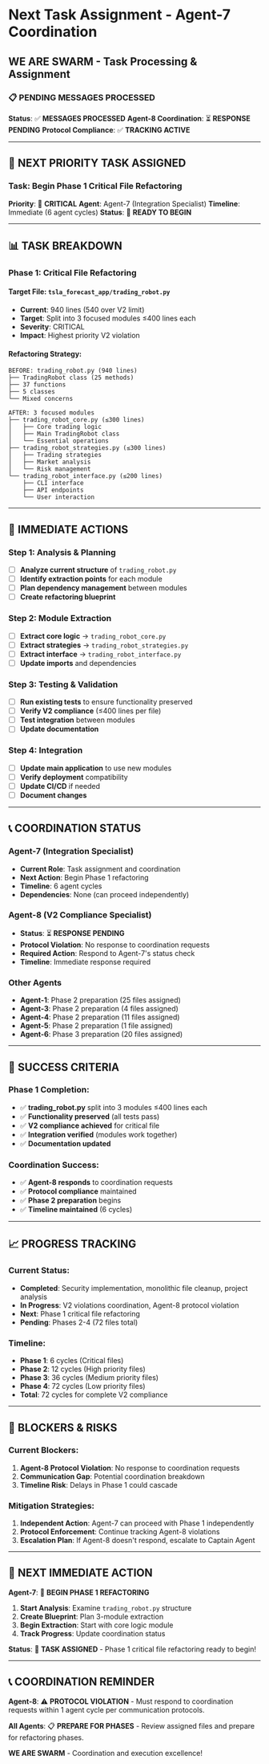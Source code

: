 # Next Task Assignment - Agent-7 Coordination
## WE ARE SWARM - Task Processing & Assignment

### 📋 **PENDING MESSAGES PROCESSED**

**Status**: ✅ **MESSAGES PROCESSED**
**Agent-8 Coordination**: ⏳ **RESPONSE PENDING**
**Protocol Compliance**: ✅ **TRACKING ACTIVE**

---

## 🎯 **NEXT PRIORITY TASK ASSIGNED**

### **Task**: Begin Phase 1 Critical File Refactoring
**Priority**: 🔴 **CRITICAL**
**Agent**: Agent-7 (Integration Specialist)
**Timeline**: Immediate (6 agent cycles)
**Status**: 🚀 **READY TO BEGIN**

---

## 📊 **TASK BREAKDOWN**

### **Phase 1: Critical File Refactoring**

#### **Target File**: `tsla_forecast_app/trading_robot.py`
- **Current**: 940 lines (540 over V2 limit)
- **Target**: Split into 3 focused modules ≤400 lines each
- **Severity**: CRITICAL
- **Impact**: Highest priority V2 violation

#### **Refactoring Strategy**:
```
BEFORE: trading_robot.py (940 lines)
├── TradingRobot class (25 methods)
├── 37 functions
├── 5 classes
└── Mixed concerns

AFTER: 3 focused modules
├── trading_robot_core.py (≤300 lines)
│   ├── Core trading logic
│   ├── Main TradingRobot class
│   └── Essential operations
├── trading_robot_strategies.py (≤300 lines)
│   ├── Trading strategies
│   ├── Market analysis
│   └── Risk management
└── trading_robot_interface.py (≤200 lines)
    ├── CLI interface
    ├── API endpoints
    └── User interaction
```

---

## 🚀 **IMMEDIATE ACTIONS**

### **Step 1: Analysis & Planning**
- [ ] **Analyze current structure** of `trading_robot.py`
- [ ] **Identify extraction points** for each module
- [ ] **Plan dependency management** between modules
- [ ] **Create refactoring blueprint**

### **Step 2: Module Extraction**
- [ ] **Extract core logic** → `trading_robot_core.py`
- [ ] **Extract strategies** → `trading_robot_strategies.py`
- [ ] **Extract interface** → `trading_robot_interface.py`
- [ ] **Update imports** and dependencies

### **Step 3: Testing & Validation**
- [ ] **Run existing tests** to ensure functionality preserved
- [ ] **Verify V2 compliance** (≤400 lines per file)
- [ ] **Test integration** between modules
- [ ] **Update documentation**

### **Step 4: Integration**
- [ ] **Update main application** to use new modules
- [ ] **Verify deployment** compatibility
- [ ] **Update CI/CD** if needed
- [ ] **Document changes**

---

## 📞 **COORDINATION STATUS**

### **Agent-7 (Integration Specialist)**
- **Current Role**: Task assignment and coordination
- **Next Action**: Begin Phase 1 refactoring
- **Timeline**: 6 agent cycles
- **Dependencies**: None (can proceed independently)

### **Agent-8 (V2 Compliance Specialist)**
- **Status**: ⏳ **RESPONSE PENDING**
- **Protocol Violation**: No response to coordination requests
- **Required Action**: Respond to Agent-7's status check
- **Timeline**: Immediate response required

### **Other Agents**
- **Agent-1**: Phase 2 preparation (25 files assigned)
- **Agent-3**: Phase 2 preparation (4 files assigned)
- **Agent-4**: Phase 2 preparation (11 files assigned)
- **Agent-5**: Phase 2 preparation (1 file assigned)
- **Agent-6**: Phase 3 preparation (20 files assigned)

---

## 🎯 **SUCCESS CRITERIA**

### **Phase 1 Completion**:
- ✅ **trading_robot.py** split into 3 modules ≤400 lines each
- ✅ **Functionality preserved** (all tests pass)
- ✅ **V2 compliance achieved** for critical file
- ✅ **Integration verified** (modules work together)
- ✅ **Documentation updated**

### **Coordination Success**:
- ✅ **Agent-8 responds** to coordination requests
- ✅ **Protocol compliance** maintained
- ✅ **Phase 2 preparation** begins
- ✅ **Timeline maintained** (6 cycles)

---

## 📈 **PROGRESS TRACKING**

### **Current Status**:
- **Completed**: Security implementation, monolithic file cleanup, project analysis
- **In Progress**: V2 violations coordination, Agent-8 protocol violation
- **Next**: Phase 1 critical file refactoring
- **Pending**: Phases 2-4 (72 files total)

### **Timeline**:
- **Phase 1**: 6 cycles (Critical files)
- **Phase 2**: 12 cycles (High priority files)
- **Phase 3**: 36 cycles (Medium priority files)
- **Phase 4**: 72 cycles (Low priority files)
- **Total**: 72 cycles for complete V2 compliance

---

## 🚨 **BLOCKERS & RISKS**

### **Current Blockers**:
1. **Agent-8 Protocol Violation**: No response to coordination requests
2. **Communication Gap**: Potential coordination breakdown
3. **Timeline Risk**: Delays in Phase 1 could cascade

### **Mitigation Strategies**:
1. **Independent Action**: Agent-7 can proceed with Phase 1 independently
2. **Protocol Enforcement**: Continue tracking Agent-8 violations
3. **Escalation Plan**: If Agent-8 doesn't respond, escalate to Captain Agent

---

## 🎯 **NEXT IMMEDIATE ACTION**

**Agent-7**: 🚀 **BEGIN PHASE 1 REFACTORING**

1. **Start Analysis**: Examine `trading_robot.py` structure
2. **Create Blueprint**: Plan 3-module extraction
3. **Begin Extraction**: Start with core logic module
4. **Track Progress**: Update coordination status

**Status**: 🚀 **TASK ASSIGNED** - Phase 1 critical file refactoring ready to begin!

---

## 📞 **COORDINATION REMINDER**

**Agent-8**: ⚠️ **PROTOCOL VIOLATION** - Must respond to coordination requests within 1 agent cycle per communication protocols.

**All Agents**: 📋 **PREPARE FOR PHASES** - Review assigned files and prepare for refactoring phases.

**WE ARE SWARM** - Coordination and execution excellence!
